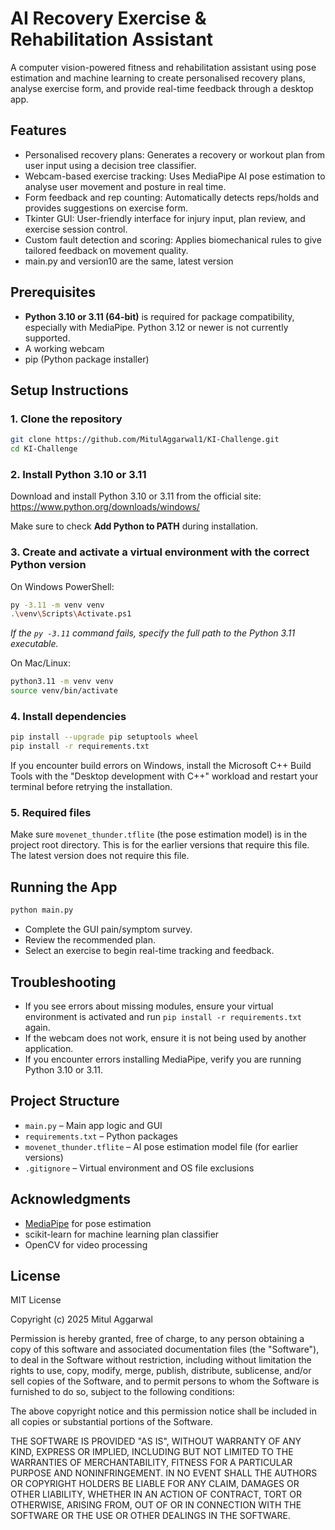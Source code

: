 # AI Recovery Exercise & Rehabilitation Assistant

A computer vision-powered fitness and rehabilitation assistant using pose estimation and machine learning to create personalised recovery plans, analyse exercise form, and provide real-time feedback through a desktop app.

## Features

- Personalised recovery plans: Generates a recovery or workout plan from user input using a decision tree classifier.
- Webcam-based exercise tracking: Uses MediaPipe AI pose estimation to analyse user movement and posture in real time.
- Form feedback and rep counting: Automatically detects reps/holds and provides suggestions on exercise form.
- Tkinter GUI: User-friendly interface for injury input, plan review, and exercise session control.
- Custom fault detection and scoring: Applies biomechanical rules to give tailored feedback on movement quality.
- main.py and version10 are the same, latest version

## Prerequisites

- **Python 3.10 or 3.11 (64-bit)** is required for package compatibility, especially with MediaPipe. Python 3.12 or newer is not currently supported.
- A working webcam
- pip (Python package installer)

## Setup Instructions

### 1. Clone the repository

```bash
git clone https://github.com/MitulAggarwal1/KI-Challenge.git
cd KI-Challenge
```

### 2. Install Python 3.10 or 3.11

Download and install Python 3.10 or 3.11 from the official site: https://www.python.org/downloads/windows/

Make sure to check **Add Python to PATH** during installation.

### 3. Create and activate a virtual environment with the correct Python version

On Windows PowerShell:

```bash
py -3.11 -m venv venv
.\venv\Scripts\Activate.ps1
```

*If the `py -3.11` command fails, specify the full path to the Python 3.11 executable.*

On Mac/Linux:

```bash
python3.11 -m venv venv
source venv/bin/activate
```

### 4. Install dependencies

```bash
pip install --upgrade pip setuptools wheel
pip install -r requirements.txt
```

If you encounter build errors on Windows, install the Microsoft C++ Build Tools with the "Desktop development with C++" workload and restart your terminal before retrying the installation.

### 5. Required files

Make sure `movenet_thunder.tflite` (the pose estimation model) is in the project root directory. This is for the earlier versions that require this file. The latest version does not require this file.

## Running the App

```bash
python main.py
```

- Complete the GUI pain/symptom survey.
- Review the recommended plan.
- Select an exercise to begin real-time tracking and feedback.

## Troubleshooting

- If you see errors about missing modules, ensure your virtual environment is activated and run `pip install -r requirements.txt` again.
- If the webcam does not work, ensure it is not being used by another application.
- If you encounter errors installing MediaPipe, verify you are running Python 3.10 or 3.11.

## Project Structure

- `main.py` – Main app logic and GUI  
- `requirements.txt` – Python packages
- `movenet_thunder.tflite` – AI pose estimation model file (for earlier versions)
- `.gitignore` – Virtual environment and OS file exclusions


## Acknowledgments

- [MediaPipe](https://mediapipe.dev/) for pose estimation  
- scikit-learn for machine learning plan classifier  
- OpenCV for video processing

## License

MIT License

Copyright (c) 2025 Mitul Aggarwal

Permission is hereby granted, free of charge, to any person obtaining a copy
of this software and associated documentation files (the "Software"), to deal
in the Software without restriction, including without limitation the rights
to use, copy, modify, merge, publish, distribute, sublicense, and/or sell
copies of the Software, and to permit persons to whom the Software is
furnished to do so, subject to the following conditions:

The above copyright notice and this permission notice shall be included in all
copies or substantial portions of the Software.

THE SOFTWARE IS PROVIDED "AS IS", WITHOUT WARRANTY OF ANY KIND, EXPRESS OR
IMPLIED, INCLUDING BUT NOT LIMITED TO THE WARRANTIES OF MERCHANTABILITY,
FITNESS FOR A PARTICULAR PURPOSE AND NONINFRINGEMENT. IN NO EVENT SHALL THE
AUTHORS OR COPYRIGHT HOLDERS BE LIABLE FOR ANY CLAIM, DAMAGES OR OTHER
LIABILITY, WHETHER IN AN ACTION OF CONTRACT, TORT OR OTHERWISE, ARISING FROM,
OUT OF OR IN CONNECTION WITH THE SOFTWARE OR THE USE OR OTHER DEALINGS IN THE
SOFTWARE.

